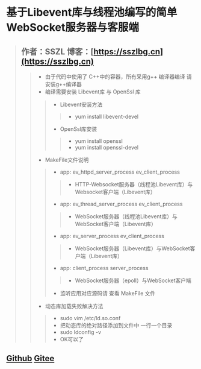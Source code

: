 # 基于Libevent库与线程池编写的简单WebSocket服务器与客服端 #
>## 作者：SSZL 博客：[https://sszlbg.cn](https://sszlbg.cn)
>> * 由于代码中使用了 C++中的容器，所有采用g++ 编译器编译 请安装g++编译器
>> * 编译需要安装 Libevent库 与 OpenSsl 库 
>>> * Libevent安装方法
>>>> * yum install libevent-devel 
>>> * OpenSsl库安装
>>>> * yum install openssl
>>>> * yum install openssl-devel
>> * MakeFile文件说明
>>> * app:  ev_httpd_server_process ev_client_process 
>>>> * HTTP-Websocket服务器（线程池Libevent库）与Websocket客户端（Libevent库）
>>> * app:  ev_thread_server_process ev_client_process 
>>>> * WebSocket服务器（线程池Libevent库）与WebSocket客户端（Libevent库）
>>> * app:  ev_server_process ev_client_process
>>>> * WebSocket服务器（Libevent库）与WebSocket客户端（Libevent库）
>>> * app: client_process server_process
>>>> * WebSocket服务器（epoll）与WebSocket客户端
>>> * 监听应用对应源码请 查看 MakeFile 文件
>> * 动态库加载失败解决方法
>>> * sudo vim /etc/ld.so.conf
>>> * 把动态库的绝对路径添加到文件中 一行一个目录
>>> * sudo ldconfig -v
>>> * OK可以了

## [Github](https://github.com/sszllzss/webSocket_Libevent_ThreadPool/) [Gitee](https://gitee.com/sszl_blog/webSocket_Libevent_ThreadPool)
